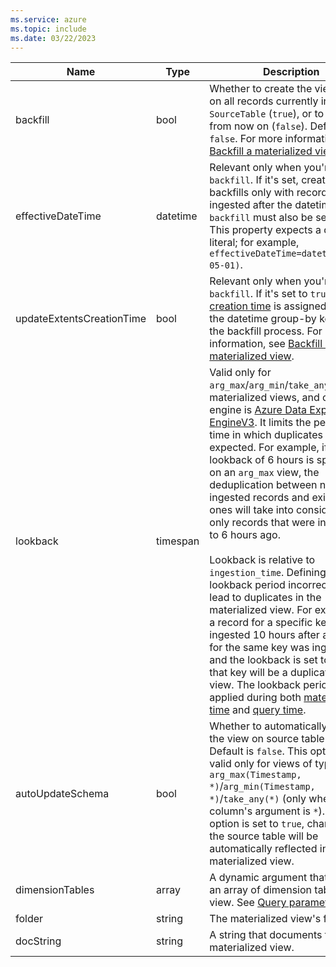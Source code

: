```yaml
---
ms.service: azure
ms.topic: include
ms.date: 03/22/2023
---
```


| Name                      | Type     | Description             |
|---------------------------|--------- |----------------------------|
| backfill                  | bool     | Whether to create the view based on all records currently in `SourceTable` (`true`), or to create it from now on (`false`). Default is `false`. For more information, see [Backfill a materialized view](../kusto/management/materialized-views/materialized-view-create.md#backfill-a-materialized-view).            |
| effectiveDateTime         | datetime | Relevant only when you're using `backfill`. If it's set, creation backfills only with records ingested after the datetime. `backfill` must also be set to `true`. This property expects a datetime literal; for example, `effectiveDateTime=datetime(2019-05-01)`.                                                       |
| updateExtentsCreationTime | bool     | Relevant only when you're using `backfill`. If it's set to `true`, [extent creation time](../extents-overview.md#extent-creation-time) is assigned based on the datetime group-by key during the backfill process. For more information, see [Backfill a materialized view](../kusto/management/materialized-views/materialized-view-create.md#backfill-a-materialized-view).   |
| lookback                  | timespan | Valid only for `arg_max`/`arg_min`/`take_any` materialized views, and only if the engine is [Azure Data Explorer EngineV3](../engine-v3.md). It limits the period of time in which duplicates are expected. For example, if a lookback of 6 hours is specified on an `arg_max` view, the deduplication between newly ingested records and existing ones will take into consideration only records that were ingested up to 6 hours ago. <br><br>Lookback is relative to `ingestion_time`. Defining the lookback period incorrectly might lead to duplicates in the materialized view. For example, if a record for a specific key is ingested 10 hours after a record for the same key was ingested, and the lookback is set to 6 hours, that key will be a duplicate in the view. The lookback period is applied during both [materialization time](../kusto/management/materialized-views/materialized-view-overview.md#how-materialized-views-work) and [query time](materialized-view-overview.md#materialized-views-queries). |
| autoUpdateSchema          | bool     | Whether to automatically update the view on source table changes. Default is `false`. This option is valid only for views of type `arg_max(Timestamp, *)`/`arg_min(Timestamp, *)`/`take_any(*)` (only when the column's argument is `*`). If this option is set to `true`, changes to the source table will be automatically reflected in the materialized view.   |
| dimensionTables           | array    | A dynamic argument that includes an array of dimension tables in the view. See [Query parameter](../kusto/management/materialized-views/materialized-view-create.md#query-parameter).   |
| folder                    | string   | The materialized view's folder.    |
| docString                 | string   | A string that documents the materialized view.       |
